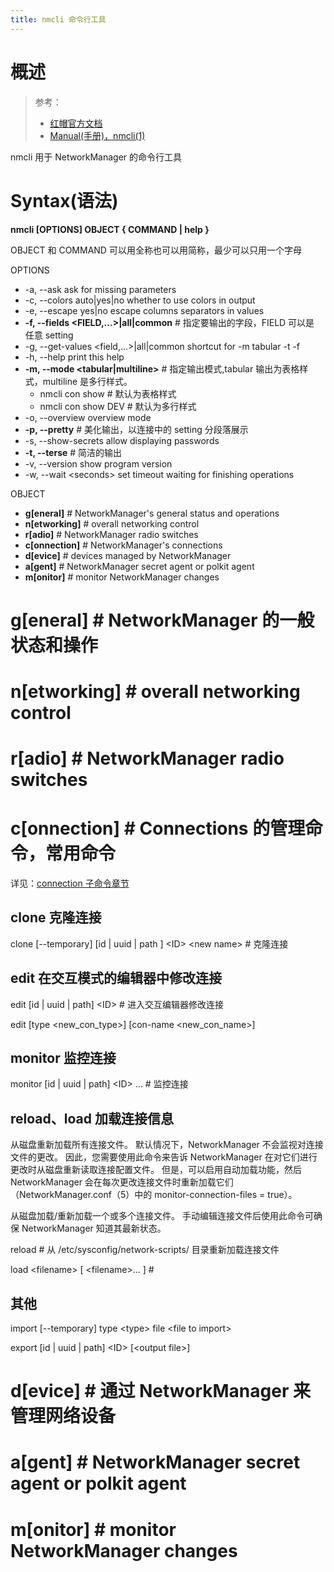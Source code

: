 ```yaml
---
title: nmcli 命令行工具
---
```


# 概述

> 参考：
> - [红帽官方文档](https://access.redhat.com/documentation/zh-cn/red_hat_enterprise_linux/7/html/networking_guide/sec-using_the_networkmanager_command_line_tool_nmcli)
> - [Manual(手册)，nmcli(1)](https://networkmanager.dev/docs/api/latest/nmcli.html)

nmcli 用于 NetworkManager 的命令行工具

# Syntax(语法)

**nmcli \[OPTIONS] OBJECT { COMMAND | help }**

OBJECT 和 COMMAND 可以用全称也可以用简称，最少可以只用一个字母

OPTIONS

- -a, --ask ask for missing parameters
- -c, --colors auto|yes|no whether to use colors in output
- -e, --escape yes|no escape columns separators in values
- **-f, --fields \<FIELD,...>|all|common** # 指定要输出的字段，FIELD 可以是 任意 setting
- -g, --get-values \<field,...>|all|common shortcut for -m tabular -t -f
- -h, --help print this help
- **-m, --mode \<tabular|multiline>** # 指定输出模式,tabular 输出为表格样式，multiline 是多行样式。
  - nmcli con show # 默认为表格样式
  - nmcli con show DEV # 默认为多行样式
- -o, --overview overview mode
- **-p, --pretty** # 美化输出，以连接中的 setting 分段落展示
- -s, --show-secrets allow displaying passwords
- **-t, --terse** # 简洁的输出
- -v, --version show program version
- -w, --wait \<seconds> set timeout waiting for finishing operations

OBJECT

- **g\[eneral]** # NetworkManager's general status and operations
- **n\[etworking]** # overall networking control
- **r\[adio]** # NetworkManager radio switches
- **c\[onnection]** # NetworkManager's connections
- **d\[evice]** # devices managed by NetworkManager
- **a\[gent]** # NetworkManager secret agent or polkit agent
- **m\[onitor]** # monitor NetworkManager changes

# g\[eneral] # NetworkManager 的一般状态和操作

# n\[etworking] # overall networking control

# r\[adio] # NetworkManager radio switches

# c\[onnection] # Connections 的管理命令，常用命令

详见：[connection 子命令章节](https://www.yuque.com/go/doc/33221854)

## clone 克隆连接

clone \[--temporary] \[id | uuid | path ] \<ID> \<new name> # 克隆连接

## edit 在交互模式的编辑器中修改连接

edit \[id | uuid | path] \<ID> # 进入交互编辑器修改连接

edit \[type \<new_con_type>] \[con-name \<new_con_name>]

## monitor 监控连接

monitor \[id | uuid | path] \<ID> ... # 监控连接

## reload、load 加载连接信息

从磁盘重新加载所有连接文件。 默认情况下，NetworkManager 不会监视对连接文件的更改。 因此，您需要使用此命令来告诉 NetworkManager 在对它们进行更改时从磁盘重新读取连接配置文件。 但是，可以启用自动加载功能，然后 NetworkManager 会在每次更改连接文件时重新加载它们（NetworkManager.conf（5）中的 monitor-connection-files = true）。

从磁盘加载/重新加载一个或多个连接文件。 手动编辑连接文件后使用此命令可确保 NetworkManager 知道其最新状态。

reload # 从 /etc/sysconfig/network-scripts/ 目录重新加载连接文件

load \<filename> \[ \<filename>... ] #

## 其他

import \[--temporary] type \<type> file \<file to import>

export \[id | uuid | path] \<ID> \[\<output file>]

# d\[evice] # 通过 NetworkManager 来管理网络设备

# a\[gent] # NetworkManager secret agent or polkit agent

# m\[onitor] # monitor NetworkManager changes
